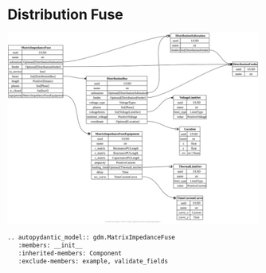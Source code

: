 # Distribution Fuse 

[![](../../models/MatrixImpedanceFuse.svg)](../../models/MatrixImpedanceFuse.svg)

```{eval-rst}
.. autopydantic_model:: gdm.MatrixImpedanceFuse
   :members: __init__
   :inherited-members: Component
   :exclude-members: example, validate_fields
```